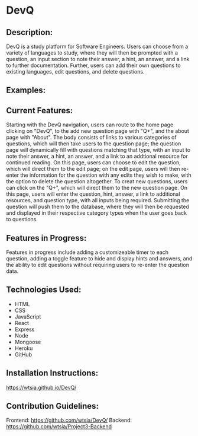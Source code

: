 <h1>DevQ</h1>

## Description:

DevQ is a study platform for Software Engineers. Users can choose from a variety of languages to study, where they will then be prompted with a question, an input section to note their answer, a hint, an answer, and a link to further documentation. Further, users can add their own questions to existing languages, edit questions, and delete questions.

## Examples:

<!-- ![Project Example 1](images/ProjectExample1.png); -->

## Current Features:

Starting with the DevQ navigation, users can route to the home page clicking on "DevQ", to the add new question page with "Q+", and the about page with "About". The body consists of links to various categories of questions, which will then take users to the question page; the question page will dynamically fill with questions matching that type, with an input to note their answer, a hint, an answer, and a link to an addtional resource for continued reading. On this page, users can choose to edit the question, which will direct them to the edit page; on the edit page, users will then re-enter the information for the question with any edits they wish to make, with the option to delete the question altogether. To creat new questions, users can click on the "Q+", which will direct them to the new question page. On this page, users will enter the question, hint, answer, a link to additional resources, and question type, with all inputs being required. Submitting the question will push them to the database, where they will then be requested and displayed in their respective category types when the user goes back to questions.

## Features in Progress:

Features in progress include adding a customizeable timer to each question, adding a toggle feature to hide and display hints and answers, and the ability to edit questions without requiring users to re-enter the question data.

## Technologies Used:

- HTML
- CSS
- JavaScript
- React
- Express
- Node
- Mongoose
- Heroku
- GitHub

## Installation Instructions:

https://wtsia.github.io/DevQ/

## Contribution Guidelines:

Frontend: https://github.com/wtsia/DevQ/
Backend: https://github.com/wtsia/Project3-Backend
